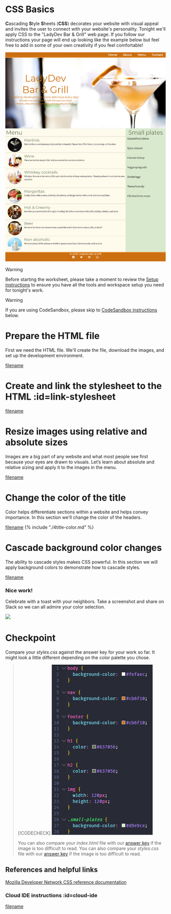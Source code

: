 # CSS Basics
**C**ascading **S**tyle **S**heets (**CSS**) decorates your website with visual appeal and invites the user to connect with your website's personality. Tonight we'll apply CSS to the "LadyDev Bar & Grill" web page. If you follow our instructions your page will end up looking like the example below but feel free to add in some of your own creativity if you feel comfortable! 

![](images/ladyDevBarAndGrill.png)


>[!WARNING]
>Before starting the worksheet, please take a moment to review the [Setup instructions](../setup/?id=setup) to ensure you have all the tools and workspace setup you need for tonight's work.

>[!WARNING]
>If you are using CodeSandbox, please skip to [CodeSandbox instructions](./?id=cloud-ide) below.


# Prepare the HTML file
First we need the HTML file. We'll create the file, download the images, and set up the development environment.

[filename](./1html-file.md ':include')


# Create and link the stylesheet to the HTML :id=link-stylesheet

[filename](./2create-css.md ':include')


# Resize images using relative and absolute sizes 
Images are a big part of any website and what most people see first because your eyes are drawn to visuals. Let’s learn about absolute and relative sizing and apply it to the images in the menu.

[filename](./3resize-images.md ':include')

# Change the color of the title
Color helps differentiate sections within a website and helps convey importance. In this section we'll change the color of the headers.

[filename](./4title-color.md ':include')
{% include "./4title-color.md" %}

# Cascade background color changes
The ability to cascade styles makes CSS powerful. In this section we will apply background colors to demonstrate how to cascade styles.

[filename](./5background-color.md ':include')

### Nice work!
Celebrate with a toast with your neighbors. Take a screenshot and share on Slack so we can all admire your color selection.

![](https://media.giphy.com/media/8QPSW7nGDN7wY/giphy.gif)



# Checkpoint 
Compare your _styles.css_ against the answer key for your work so far. It might look a little different depending on the color palette you chose.  

>[!CODECHECK]
>![](./images/checkpoint1.png)
>      
>You can also compare your _index.html_ file with our [answer key](https://github.com/KansasCityWomeninTechnology/AnswerKeys/blob/checkpoint-html-elements/html/index.html) if the image is too difficult to read.
>You can also compare your _styles.css_ file with our [answer key](https://github.com/KansasCityWomeninTechnology/CSSCompilerPractice/blob/checkpoint-1-css-basics/css/styles.css) if the image is too difficult to read.


## References and helpful links 
[Mozilla Developer Network CSS reference documentation](https://developer.mozilla.org/en-US/docs/Web/CSS/Reference)


### Cloud IDE instructions :id=cloud-ide

[filename](./cloud-ide.md ':include')
